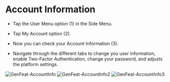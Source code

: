 # Account Information

- Tap the User Menu option (1) in the Side Menu.

- Tap My Account option (2).

- Now you can check your Account Information (3).

- Navigate through the different tabs to change you user information, enable Two-Factor Authentication, change your password, and adjusts the platform settings.

![GenFeat-AccountInfo](https://user-images.githubusercontent.com/105650529/170081276-ab74e0a4-98f7-4084-8b87-7e9748e25153.jpg)
![GenFeat-AccountInfo2](https://user-images.githubusercontent.com/105650529/170081292-9309d1fc-bf70-49ec-adb5-ffc5c9cb0307.jpg)
![GenFeat-AccountInfo3](https://user-images.githubusercontent.com/105650529/170081327-9da9f187-e2b4-414d-b2d3-4ea4995a7cb9.jpg)
